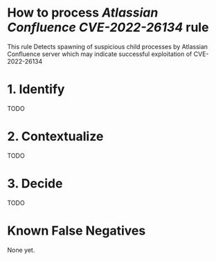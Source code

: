 # How to process *Atlassian Confluence CVE-2022-26134* rule
This rule Detects spawning of suspicious child processes by Atlassian Confluence server which may indicate successful exploitation of CVE-2022-26134

# 1. Identify
TODO

# 2. Contextualize
TODO

# 3. Decide
TODO

# Known False Negatives
None yet.
